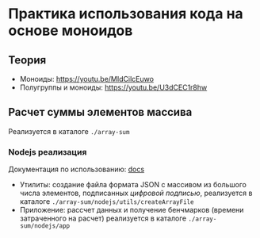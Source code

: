 # Практика использования кода на основе моноидов

## Теория

- Моноиды: https://youtu.be/MIdCilcEuwo
- Полугруппы и моноиды: https://youtu.be/U3dCEC1r8hw

## Расчет суммы элементов массива

Реализуется в каталоге `./array-sum`

### Nodejs реализация

Документация по использованию: [docs](/array-sum/nodejs/README.md)

- Утилиты: создание файла формата JSON с массивом из большого числа элементов,
  подписанных _цифровой подписью_, реализуется в каталоге
  `./array-sum/nodejs/utils/createArrayFile`
- Приложение: рассчет данных и получение бенчмарков (времени затраченного на
  расчет) реализуется в каталоге `./array-sum/nodejs/app`
